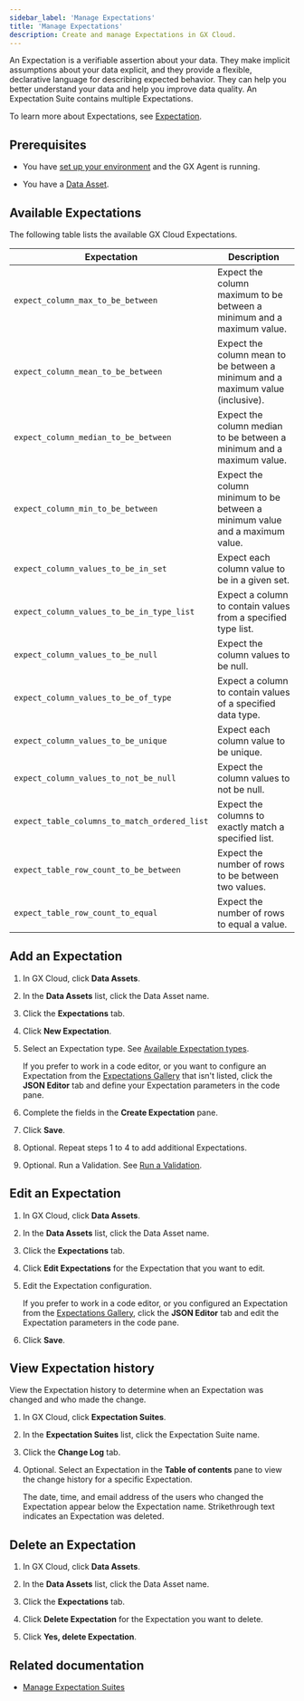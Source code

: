 ```yaml
---
sidebar_label: 'Manage Expectations'
title: 'Manage Expectations'
description: Create and manage Expectations in GX Cloud.
---
```


An Expectation is a verifiable assertion about your data. They make implicit assumptions about your data explicit, and they provide a flexible, declarative language for describing expected behavior. They can help you better understand your data and help you improve data quality. An Expectation Suite contains multiple Expectations.

To learn more about Expectations, see [Expectation](/docs/reference/learn/terms/expectation).

## Prerequisites

- You have [set up your environment](../set_up_gx_cloud.md) and the GX Agent is running. 

- You have a [Data Asset](/docs/cloud/data_assets/manage_data_assets#create-a-data-asset).

## Available Expectations

The following table lists the available GX Cloud Expectations.

| Expectation                              | Description                                                                    | 
|------------------------------------------|--------------------------------------------------------------------------------|
| `expect_column_max_to_be_between`        | Expect the column maximum to be between a minimum and a maximum value.         | 
| `expect_column_mean_to_be_between`       | Expect the column mean to be between a minimum and a maximum value (inclusive).| 
| `expect_column_median_to_be_between`     | Expect the column median to be between a minimum and a maximum value.          | 
| `expect_column_min_to_be_between`        | Expect the column minimum to be between a minimum value and a maximum value.   | 
| `expect_column_values_to_be_in_set`      | Expect each column value to be in a given set.                                 | 
| `expect_column_values_to_be_in_type_list`| Expect a column to contain values from a specified type list.                  |
| `expect_column_values_to_be_null`        | Expect the column values to be null.                                           |
| `expect_column_values_to_be_of_type`     | Expect a column to contain values of a specified data type.                    |
| `expect_column_values_to_be_unique`      | Expect each column value to be unique.                                         |
| `expect_column_values_to_not_be_null`    | Expect the column values to not be null.                                       |
| `expect_table_columns_to_match_ordered_list` | Expect the columns to exactly match a specified list.                      |
| `expect_table_row_count_to_be_between`   | Expect the number of rows to be between two values.                            |
| `expect_table_row_count_to_equal`        | Expect the number of rows to equal a value.                                    |                                          

## Add an Expectation

1. In GX Cloud, click **Data Assets**.

2. In the **Data Assets** list, click the Data Asset name.

3. Click the **Expectations** tab.

4. Click **New Expectation**.

5. Select an Expectation type. See [Available Expectation types](#available-expectation-types).

    If you prefer to work in a code editor, or you want to configure an Expectation from the [Expectations Gallery](https://greatexpectations.io/expectations/) that isn't listed, click the **JSON Editor** tab and define your Expectation parameters in the code pane.

6. Complete the fields in the **Create Expectation** pane.

7. Click **Save**.

8. Optional. Repeat steps 1 to 4 to add additional Expectations.

9. Optional. Run a Validation. See [Run a Validation](/docs/cloud/validations/manage_validations#run-a-validation).

## Edit an Expectation

1. In GX Cloud, click **Data Assets**.

2. In the **Data Assets** list, click the Data Asset name.

3. Click the **Expectations** tab.

4. Click **Edit Expectations** for the Expectation that you want to edit.

5. Edit the Expectation configuration.

    If you prefer to work in a code editor, or you configured an Expectation from the [Expectations Gallery](https://greatexpectations.io/expectations/), click the **JSON Editor** tab and edit the Expectation parameters in the code pane.

6. Click **Save**.

## View Expectation history

View the Expectation history to determine when an Expectation was changed and who made the change. 

1. In GX Cloud, click **Expectation Suites**.

2. In the **Expectation Suites** list, click the Expectation Suite name.

3. Click the **Change Log** tab.

4. Optional. Select an Expectation in the **Table of contents** pane to view the change history for a specific Expectation.

    The date, time, and email address of the users who changed the Expectation appear below the Expectation name. Strikethrough text indicates an Expectation was deleted.

## Delete an Expectation

1. In GX Cloud, click **Data Assets**.

2. In the **Data Assets** list, click the Data Asset name.

3. Click the **Expectations** tab.

4. Click **Delete Expectation** for the Expectation you want to delete. 

5. Click **Yes, delete Expectation**. 

## Related documentation

- [Manage Expectation Suites](../expectation_suites/manage_expectation_suites.md)